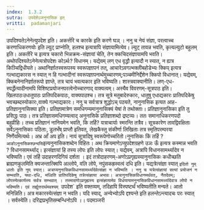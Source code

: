 ```yaml
---
index:  1.3.2
sutra:  उपदेशेऽजनुनासिक इत्
vritti:  padamanjari
---
```


उपदिश्यतेऽनेनेत्युपदेश इति। अकर्त्तरि च कारके इति करणे घञ् । ननु च नेयं संज्ञा, परत्वाच्च करणाधिकरणयोः इति ल्युट् प्राप्नोति, हलश्च इत्यत्रापि संज्ञायामित्येव। ल्युट् तावन्न भवति, कृत्यल्युटो बहुलम् इति। अकर्तरि च इत्यत्र चकारो भिन्नक्रमः-संज्ञायां चेति, तेन क्कचिदसंज्ञायामपि भवति। अथोपदिश्यतेऽनेनेत्यत्रोपदेशः कोऽर्थः? विधानम्। यद्येवम् लण् एध वृद्धौ इत्यादौ न स्यात्, न ह्यत्र किञ्चिद्विधीयते। अथानिर्ज्ञातस्वरूपस्य स्वरूपज्ञापनं तत्, आचारेऽवगल्भक्लीबहोडेभ्यः क्किप् इत्यत्र गल्भाद्यकारस न स्यात् न हि गल्भादीनां स्वरूपज्ञापनार्थमुच्चारणम्;पञ्चमीनिर्द्देशेन क्किपो विधानात्। यद्येवम्, क्किबनेनानिर्ज्ञातरूपो ज्ञाप्ते, तत्र चायं भवत्यकार इति भविष्यति। शास्त्रवाक्यानीति। लण्-एध-स्पर्द्धेत्यादीनामपि विशिष्टप्रयोजनपरत्वेनोच्चारणाद् वाक्यत्वम्। अस्यैव विवरणम्-सूत्रपाठ इति। खिलपाठःउधातुपाठः प्रातिपदिकपाठः, वाक्यपाठश्च। तत्र सूत्रे मतुबादेरुकारः, धातुषु एधाद्यकारः प्रातिपदिकेषु भवच्छब्दस्योकारः,वाक्ये गल्भाद्यकारः। ननु च सर्वत्रात्र शुद्धोऽच् पठ्यते, नानुनासिक इत्यत आह-प्रतिज्ञानुनासिक्या इति। प्रतिज्ञामात्रेण समधिगम्यमानुनासिक्यं येषां ते तथोक्ताः। प्रतिज्ञानुनासिका इति तु प्रसिद्धः पाठः। तत्र प्रतिज्ञासमधिगम्यत्वाद् अनुनासिके प्रतिज्ञाशब्दो द्रष्टव्यः। ततः समानाधिकरणपदो बहुव्रीहिः। तच्च प्रतिज्ञानं नानियमेन भवति, कि तर्हि? यत्राचार्याः स्मरन्ति तत्रैव। सूत्रकारेण तावद्विवक्षिताः सर्वेऽनुनासिकाः पठिताः, डुलभँष् प्राप्तौ इतिवत्, लेखकैस्तु संकीर्णा लिखिताः तत्र स्मृतिपरम्परया निर्णेयमित्यर्थः। 
अभ्र आँ अप इति। नायं सूत्रादिषु स्वरूपेणोच्चरितो।नुनासिकः किं तर्हि ? `आङोऽनुनासिकश्छन्दसि`इत्यनुनासिकशब्देन विहितः। अथ क्रियमाणेऽप्युपदेशग्रहणे उञः ऊँ इत्यत्र कस्मान्न भवति ? विधानसामर्थ्याद्। इत्संज्ञायां हि तस्य लोपः इति लोपः स्यात्। यद्येवम्, अत्रापि विधानसामर्थ्यादेव न भविष्यति। एवं तर्हि उदाहरणदिगियं दर्शता । इदं तत्रोदाहरणम्-अणोऽप्रगृह्यस्यानुनासिकः कधीच्छति ब्राह्यणकुलमिति क्यजन्तात्क्विपि अल्लोपे, वलि लोपे, नपुंसकह्रस्वत्वं दधि इति। यद्यत्रेत्संज्ञा स्यात् `इदितो नुम् धातोः इति नुम् स्यात्। अत्राप्यनुनासिकविधानसामर्थ्यादेवेत्संज्ञा न भविष्यति । ननु च यत्रेत्संज्ञायां सत्यां प्रयोजनं न सम्भवति, यथा-दधि, मध्विति प्रातिपदिकेषु तत्रेत्संज्ञाया अभावः। अत्रानुनासिकविधानमर्थवत्, नैतदेवम्; लोपस्येत्कार्यस्य सर्वत्र सम्भवात् । तस्मादणोऽप्रगृह्यस्य इत्संज्ञायामेव विधेयायामनुनासिकविधानसामर्थ्यादेवात्र लोपो न भविष्यति। एवं तर्ह्युत्तरार्थमवश्यम् `उपदेश` इति वक्तव्यम्, तदिहापि विस्पष्टर्थं भविष्यतीति मन्यते। आतो मनिन्निति। अत्र मकारस्येत्संज्ञा न भवति। यदि स्याद्, अन्येभ्योऽपि द्दश्यन्ते इति हलन्तेऽन्त्यादचः परः स्यात् । सर्वस्येति। दरिद्राप्रभृतिसम्बन्धिनोऽपि ।।
पदमञ्जरी

